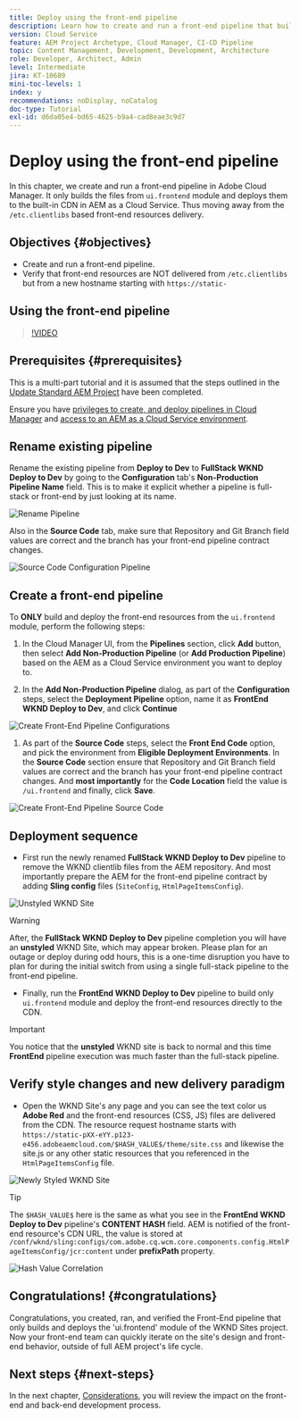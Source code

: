 ```yaml
---
title: Deploy using the front-end pipeline
description: Learn how to create and run a front-end pipeline that builds front-end resources and deploys to the built-in CDN in AEM as a Cloud Service.
version: Cloud Service
feature: AEM Project Archetype, Cloud Manager, CI-CD Pipeline
topic: Content Management, Development, Development, Architecture
role: Developer, Architect, Admin
level: Intermediate
jira: KT-10689
mini-toc-levels: 1
index: y
recommendations: noDisplay, noCatalog
doc-type: Tutorial
exl-id: d6da05e4-bd65-4625-b9a4-cad8eae3c9d7
---
```

# Deploy using the front-end pipeline

In this chapter, we create and run a front-end pipeline in Adobe Cloud Manager. It only builds the files from `ui.frontend` module and deploys them to the built-in CDN in AEM as a Cloud Service. Thus moving away from the  `/etc.clientlibs` based front-end resources delivery.


## Objectives {#objectives}

* Create and run a front-end pipeline.
* Verify that front-end resources are NOT delivered from `/etc.clientlibs` but from a new hostname starting with `https://static-`

## Using the front-end pipeline

>[!VIDEO](https://video.tv.adobe.com/v/3409420?quality=12&learn=on)

## Prerequisites {#prerequisites}

This is a multi-part tutorial and it is assumed that the steps outlined in the [Update Standard AEM Project](./update-project.md) have been completed.

Ensure you have [privileges to create, and deploy pipelines in Cloud Manager](https://experienceleague.adobe.com/docs/experience-manager-cloud-manager/content/requirements/users-and-roles.html?lang=en#role-definitions) and [access to an AEM as a Cloud Service environment](https://experienceleague.adobe.com/docs/experience-manager-cloud-service/content/implementing/using-cloud-manager/manage-environments.html).

## Rename existing pipeline

 Rename the existing pipeline from __Deploy to Dev__ to  __FullStack WKND Deploy to Dev__ by going to the __Configuration__ tab's __Non-Production Pipeline Name__ field. This is to make it explicit whether a pipeline is full-stack or front-end by just looking at its name.

![Rename Pipeline](assets/fullstack-wknd-deploy-dev-pipeline.png)


Also in the __Source Code__ tab, make sure that Repository and Git Branch field values are correct and the branch has your front-end pipeline contract changes.

![Source Code Configuration Pipeline](assets/fullstack-wknd-source-code-config.png)


## Create a front-end pipeline

To __ONLY__ build and deploy the front-end resources from the `ui.frontend` module, perform the following steps:

1.   In the Cloud Manager UI, from the __Pipelines__ section, click __Add__ button, then select __Add Non-Production Pipeline__ (or __Add Production Pipeline__) based on the AEM as a Cloud Service environment you want to deploy to.

1.   In the __Add Non-Production Pipeline__ dialog, as part of the __Configuration__ steps, select the __Deployment Pipeline__ option, name it as __FrontEnd WKND Deploy to Dev__, and click __Continue__

![Create Front-End Pipeline Configurations](assets/create-frontend-pipeline-configs.png)

1.   As part of the __Source Code__ steps, select the __Front End Code__ option, and pick the environment from __Eligible Deployment Environments__. In the __Source Code__ section ensure that Repository and Git Branch field values are correct and the branch has your front-end pipeline contract changes. 
And __most importantly__ for the __Code Location__ field the value is `/ui.frontend` and finally, click __Save__.

![Create Front-End Pipeline Source Code](assets/create-frontend-pipeline-source-code.png)


## Deployment sequence

* First run the newly renamed __FullStack WKND Deploy to Dev__ pipeline to remove the WKND clientlib files from the AEM repository. And most importantly prepare the AEM for the front-end pipeline contract by adding __Sling config__ files (`SiteConfig`, `HtmlPageItemsConfig`).

![Unstyled WKND Site](assets/unstyled-wknd-site.png)

>[!WARNING]
>
>After, the __FullStack WKND Deploy to Dev__ pipeline completion you will have an __unstyled__ WKND Site, which may appear broken. Please plan for an outage or deploy during odd hours, this is a one-time disruption you have to plan for during the initial switch from using a single full-stack pipeline to the front-end pipeline.


* Finally, run the __FrontEnd WKND Deploy to Dev__ pipeline to build only `ui.frontend` module and deploy the front-end resources directly to the CDN. 

>[!IMPORTANT]
>
>You notice that the __unstyled__ WKND site is back to normal and this time __FrontEnd__ pipeline execution was much faster than the full-stack pipeline.

## Verify style changes and new delivery paradigm

* Open the WKND Site's any page and you can see the text color us __Adobe Red__ and the front-end resources (CSS, JS) files are delivered from the CDN. The resource request hostname starts with `https://static-pXX-eYY.p123-e456.adobeaemcloud.com/$HASH_VALUE$/theme/site.css` and likewise the site.js or any other static resources that you referenced in the `HtmlPageItemsConfig` file.


![Newly Styled WKND Site](assets/newly-styled-wknd-site.png)



>[!TIP]
>
>The `$HASH_VALUE$` here is the same as what you see in the __FrontEnd WKND Deploy to Dev__  pipeline's __CONTENT HASH__ field. AEM is notified of the front-end resource's CDN URL, the value is stored at `/conf/wknd/sling:configs/com.adobe.cq.wcm.core.components.config.HtmlPageItemsConfig/jcr:content` under __prefixPath__ property.


![Hash Value Correlation](assets/hash-value-correlartion.png)



## Congratulations! {#congratulations}

Congratulations, you created, ran, and verified the Front-End pipeline that only builds and deploys the 'ui.frontend' module of the WKND Sites project. Now your front-end team can quickly iterate on the site's design and front-end behavior, outside of full AEM project's life cycle.

## Next steps {#next-steps}

In the next chapter, [Considerations](considerations.md), you will review the impact on the front-end and back-end development process.
